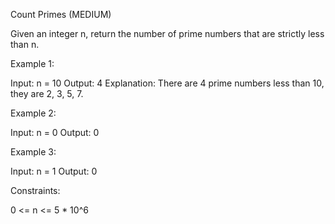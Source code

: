 Count Primes (MEDIUM)

Given an integer n, return the number of prime numbers that are strictly less than n.


Example 1:

Input: n = 10
Output: 4
Explanation: There are 4 prime numbers less than 10, they are 2, 3, 5, 7.

Example 2:

Input: n = 0
Output: 0

Example 3:

Input: n = 1
Output: 0
 

Constraints:

0 <= n <= 5 * 10^6